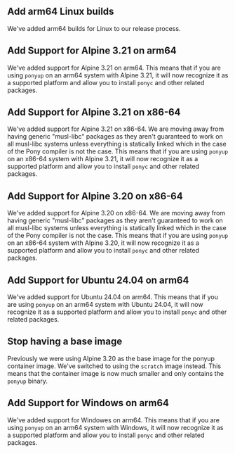 ## Add arm64 Linux builds

We've added arm64 builds for Linux to our release process.

## Add Support for Alpine 3.21 on arm64

We've added support for Alpine 3.21 on arm64. This means that if you are using `ponyup` on an arm64 system with Alpine 3.21, it will now recognize it as a supported platform and allow you to install `ponyc` and other related packages.

## Add Support for Alpine 3.21 on x86-64

We've added support for Alpine 3.21 on x86-64. We are moving away from having generic "musl-libc" packages as they aren't guaranteed to work on all musl-libc systems unless everything is statically linked which in the case of the Pony compiler is not the case. This means that if you are using `ponyup` on an x86-64 system with Alpine 3.21, it will now recognize it as a supported platform and allow you to install `ponyc` and other related packages.

## Add Support for Alpine 3.20 on x86-64

We've added support for Alpine 3.20 on x86-64. We are moving away from having generic "musl-libc" packages as they aren't guaranteed to work on all musl-libc systems unless everything is statically linked which in the case of the Pony compiler is not the case. This means that if you are using `ponyup` on an x86-64 system with Alpine 3.20, it will now recognize it as a supported platform and allow you to install `ponyc` and other related packages.

## Add Support for Ubuntu 24.04 on arm64

We've added support for Ubuntu 24.04 on arm64. This means that if you are using `ponyup` on an arm64 system with Ubuntu 24.04, it will now recognize it as a supported platform and allow you to install `ponyc` and other related packages.

## Stop having a base image

Previously we were using Alpine 3.20 as the base image for the ponyup container image. We've switched to using the `scratch` image instead. This means that the container image is now much smaller and only contains the `ponyup` binary.

## Add Support for Windows on arm64

We've added support for Windowes on arm64. This means that if you are using `ponyup` on an arm64 system with Windows, it will now recognize it as a supported platform and allow you to install `ponyc` and other related packages.

